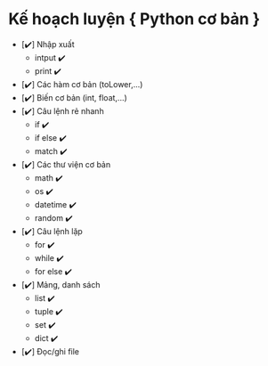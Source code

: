 # Kế hoạch luyện { Python cơ bản }

* [✔️] Nhập xuất
  * intput ✔️
  * print ✔️   
* [✔️] Các hàm cơ bản (toLower,...)
* [✔️] Biến cơ bản (int, float,...)
* [✔️] Câu lệnh rẻ nhanh
  * if ✔️
  * if else ✔️
  * match ✔️
* [✔️] Các thư viện cơ bản
  * math ✔️
  * os ✔️
  * datetime ✔️
  * random ✔️
* [✔️] Câu lệnh lặp
  * for ✔️
  * while ✔️
  * for else ✔️
* [✔️] Mảng, danh sách
  * list ✔️
  * tuple ✔️ 
  * set ✔️
  * dict ✔️
* [✔️] Đọc/ghi file